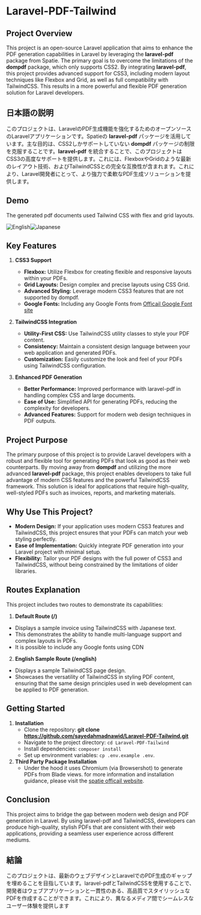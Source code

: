 # Laravel-PDF-Tailwind

## Project Overview
This project is an open-source Laravel application that aims to enhance the PDF generation capabilities in Laravel by leveraging the __laravel-pdf__ package from Spatie. The primary goal is to overcome the limitations of the __dompdf__ package, which only supports CSS2. By integrating __laravel-pdf__, this project provides advanced support for CSS3, including modern layout techniques like Flexbox and Grid, as well as full compatibility with TailwindCSS. This results in a more powerful and flexible PDF generation solution for Laravel developers.

## 日本語の説明
このプロジェクトは、LaravelのPDF生成機能を強化するためのオープンソースのLaravelアプリケーションです。Spatieの __laravel-pdf__ パッケージを活用しています。主な目的は、CSS2しかサポートしていない __dompdf__ パッケージの制限を克服することです。__laravel-pdf__ を統合することで、このプロジェクトはCSS3の高度なサポートを提供します。これには、FlexboxやGridのような最新のレイアウト技術、およびTailwindCSSとの完全な互換性が含まれます。これにより、Laravel開発者にとって、より強力で柔軟なPDF生成ソリューションを提供します。

## Demo
The generated pdf documents used Tailwind CSS with flex and grid layouts.

![English](https://github.com/sayedahmadnawid/Laravel-PDF-Tailwind/assets/12025673/469e8a14-e684-4bd2-91ec-dfd4b17d925a)![Japanese](https://github.com/sayedahmadnawid/Laravel-PDF-Tailwind/assets/12025673/adec0229-4710-4eb2-b1a8-169aa00e77f1)
## Key Features
1. __CSS3 Support__
   - __Flexbox:__ Utilize Flexbox for creating flexible and responsive layouts within your PDFs.
   - __Grid Layouts:__ Design complex and precise layouts using CSS Grid.
   - __Advanced Styling:__ Leverage modern CSS3 features that are not supported by dompdf.
   - __Google Fonts:__ Including any Google Fonts from [Officail Google Font site](https://fonts.google.com)

2. __TailwindCSS Integration__
    - __Utility-First CSS:__ Use TailwindCSS utility classes to style your PDF content.
    - __Consistency:__ Maintain a consistent design language between your web application and generated PDFs.
    - __Customization:__ Easily customize the look and feel of your PDFs using TailwindCSS configuration.

3. __Enhanced PDF Generation__
   - __Better Performance:__ Improved performance with laravel-pdf in handling complex CSS and large documents.
   - __Ease of Use:__ Simplified API for generating PDFs, reducing the complexity for developers.
   - __Advanced Features:__ Support for modern web design techniques in PDF outputs.

## Project Purpose
The primary purpose of this project is to provide Laravel developers with a robust and flexible tool for generating PDFs that look as good as their web counterparts. By moving away from __dompdf__ and utilizing the more advanced __laravel-pdf__ package, this project enables developers to take full advantage of modern CSS features and the powerful TailwindCSS framework. This solution is ideal for applications that require high-quality, well-styled PDFs such as invoices, reports, and marketing materials.

## Why Use This Project?

- __Modern Design:__ If your application uses modern CSS3 features and TailwindCSS, this project ensures that your PDFs can match your web styling perfectly.
- __Ease of Implementation:__ Quickly integrate PDF generation into your Laravel project with minimal setup.
- __Flexibility:__ Tailor your PDF designs with the full power of CSS3 and TailwindCSS, without being constrained by the limitations of older libraries.

 ## Routes Explanation 

This project includes two routes to demonstrate its capabilities:

1. __Default Route (/)__

- Displays a sample invoice using TailwindCSS with Japanese text.
- This demonstrates the ability to handle multi-language support and complex layouts in PDFs.
- It is possible to include any Google fonts using CDN

2. __English Sample Route (/english)__

- Displays a sample TailwindCSS page design.
- Showcases the versatility of TailwindCSS in styling PDF content, ensuring that the same design principles used in web development can be applied to PDF generation.

## Getting Started
1. __Installation__
   - Clone the repository: __git clone https://github.com/sayedahmadnawid/Laravel-PDF-Tailwind.git__
   - Navigate to the project directory: `cd Laravel-PDF-Tailwind`
   - Install dependencies: `composer install`
   - Set up environment variables: `cp .env.example .env`.
2. __Third Party Package Installation__
   -  Under the hood it uses Chromium (via Browsershot) to generate PDFs from Blade views. for more information and installation guidance, please visit the [spatie officail website](https://spatie.be/docs/browsershot/v4/requirements).


## Conclusion

This project aims to bridge the gap between modern web design and PDF generation in Laravel. By using laravel-pdf and TailwindCSS, developers can produce high-quality, stylish PDFs that are consistent with their web applications, providing a seamless user experience across different mediums.

## 結論
このプロジェクトは、最新のウェブデザインとLaravelでのPDF生成のギャップを埋めることを目指しています。laravel-pdfとTailwindCSSを使用することで、開発者はウェブアプリケーションと一貫性のある、高品質でスタイリッシュなPDFを作成することができます。これにより、異なるメディア間でシームレスなユーザー体験を提供します
